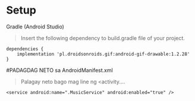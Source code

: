 # Setup
Gradle (Android Studio)
>Insert the following dependency to build.gradle file of your project.

```
dependencies {
    implementation 'pl.droidsonroids.gif:android-gif-drawable:1.2.28'
}
```

#PADAGDAG NETO sa 
AndroidManifest.xml

>Palagay neto bago mag line ng <activity....
```
<service android:name=".MusicService" android:enabled="true" />
```
